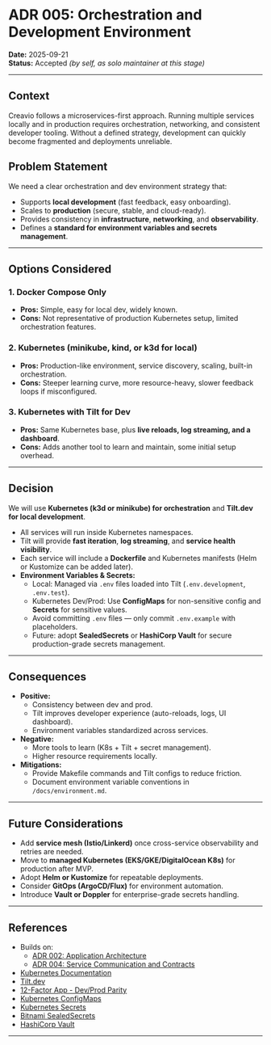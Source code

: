 # ADR 005: Orchestration and Development Environment

**Date:** 2025-09-21  
**Status:** Accepted _(by self, as solo maintainer at this stage)_

---

## Context
Creavio follows a microservices-first approach. Running multiple services locally and in production requires orchestration, networking, and consistent developer tooling. Without a defined strategy, development can quickly become fragmented and deployments unreliable.

## Problem Statement
We need a clear orchestration and dev environment strategy that:
- Supports **local development** (fast feedback, easy onboarding).
- Scales to **production** (secure, stable, and cloud-ready).
- Provides consistency in **infrastructure**, **networking**, and **observability**.
- Defines a **standard for environment variables and secrets management**.

---

## Options Considered

### 1. Docker Compose Only
- **Pros:** Simple, easy for local dev, widely known.
- **Cons:** Not representative of production Kubernetes setup, limited orchestration features.

### 2. Kubernetes (minikube, kind, or k3d for local)
- **Pros:** Production-like environment, service discovery, scaling, built-in orchestration.
- **Cons:** Steeper learning curve, more resource-heavy, slower feedback loops if misconfigured.

### 3. Kubernetes with Tilt for Dev
- **Pros:** Same Kubernetes base, plus **live reloads, log streaming, and a dashboard**.
- **Cons:** Adds another tool to learn and maintain, some initial setup overhead.

---

## Decision
We will use **Kubernetes (k3d or minikube) for orchestration** and **Tilt.dev for local development**.
- All services will run inside Kubernetes namespaces.
- Tilt will provide **fast iteration**, **log streaming**, and **service health visibility**.
- Each service will include a **Dockerfile** and Kubernetes manifests (Helm or Kustomize can be added later).
- **Environment Variables & Secrets:**
    - Local: Managed via `.env` files loaded into Tilt (`.env.development`, `.env.test`).
    - Kubernetes Dev/Prod: Use **ConfigMaps** for non-sensitive config and **Secrets** for sensitive values.
    - Avoid committing `.env` files — only commit `.env.example` with placeholders.
    - Future: adopt **SealedSecrets** or **HashiCorp Vault** for secure production-grade secrets management.

---

## Consequences
- **Positive:**
    - Consistency between dev and prod.
    - Tilt improves developer experience (auto-reloads, logs, UI dashboard).
    - Environment variables standardized across services.
- **Negative:**
    - More tools to learn (K8s + Tilt + secret management).
    - Higher resource requirements locally.
- **Mitigations:**
    - Provide Makefile commands and Tilt configs to reduce friction.
    - Document environment variable conventions in `/docs/environment.md`.

---

## Future Considerations
- Add **service mesh (Istio/Linkerd)** once cross-service observability and retries are needed.
- Move to **managed Kubernetes (EKS/GKE/DigitalOcean K8s)** for production after MVP.
- Adopt **Helm or Kustomize** for repeatable deployments.
- Consider **GitOps (ArgoCD/Flux)** for environment automation.
- Introduce **Vault or Doppler** for enterprise-grade secrets handling.

---

## References
- Builds on:
    - [ADR 002: Application Architecture](./ADR-002-application-architecture.md)
    - [ADR 004: Service Communication and Contracts](./ADR-004-service-communication-and-contracts.md)
- [Kubernetes Documentation](https://kubernetes.io/docs/home/)
- [Tilt.dev](https://tilt.dev/)
- [12-Factor App - Dev/Prod Parity](https://12factor.net/dev-prod-parity)
- [Kubernetes ConfigMaps](https://kubernetes.io/docs/concepts/configuration/configmap/)
- [Kubernetes Secrets](https://kubernetes.io/docs/concepts/configuration/secret/)
- [Bitnami SealedSecrets](https://github.com/bitnami-labs/sealed-secrets)
- [HashiCorp Vault](https://developer.hashicorp.com/vault/docs)

---
